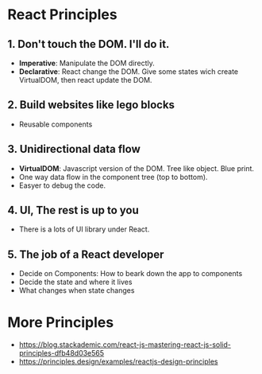 # React Principles

## 1. Don't touch the DOM. I'll do it.
- **Imperative**: Manipulate the DOM directly.
- **Declarative**: React change the DOM. Give some states wich create VirtualDOM, then react update the DOM.

## 2. Build websites like lego blocks

- Reusable components

## 3. Unidirectional data flow

- **VirtualDOM**: Javascript version of the DOM. Tree like object. Blue print.
- One way data flow in the component tree (top to bottom).
- Easyer to debug the code.

## 4. UI, The rest is up to you
- There is a lots of UI library under React.


## 5. The job of a React developer

- Decide on Components: How to beark down the app to components
- Decide the state and where it lives
- What changes when state changes


# More Principles
- https://blog.stackademic.com/react-js-mastering-react-js-solid-principles-dfb48d03e565
- https://principles.design/examples/reactjs-design-principles
